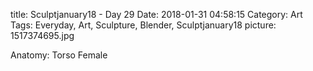 title: Sculptjanuary18 - Day 29
Date: 2018-01-31 04:58:15
Category: Art
Tags: Everyday, Art, Sculpture, Blender, Sculptjanuary18
picture: 1517374695.jpg

Anatomy: Torso Female
